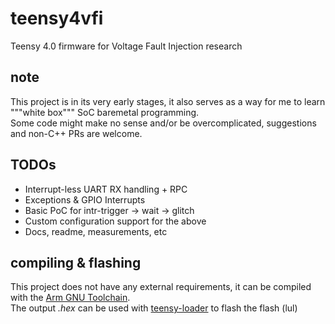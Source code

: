 # teensy4vfi
Teensy 4.0 firmware for Voltage Fault Injection research

## note
This project is in its very early stages, it also serves as a way for me to learn """white box""" SoC baremetal programming.<br>
Some code might make no sense and/or be overcomplicated, suggestions and non-C++ PRs are welcome.

## TODOs
 - Interrupt-less UART RX handling + RPC
 - Exceptions & GPIO Interrupts
 - Basic PoC for intr-trigger -> wait -> glitch
 - Custom configuration support for the above
 - Docs, readme, measurements, etc

## compiling & flashing
This project does not have any external requirements, it can be compiled with the [Arm GNU Toolchain](https://developer.arm.com/Tools%20and%20Software/GNU%20Toolchain).<br>
The output *.hex* can be used with [teensy-loader](https://www.pjrc.com/teensy/loader_win10.html) to flash the flash (lul)

